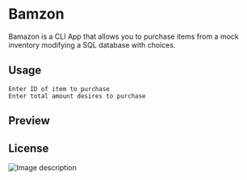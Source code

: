 # Bamzon

Bamazon is a CLI App that allows you to purchase items from a mock inventory modifying a SQL database with choices.

## Usage

```CLI
Enter ID of item to purchase
Enter total amount desires to purchase
```

## Preview


## License
![Image description](https://i.imgur.com/8PjINKh.gif)